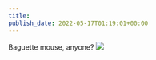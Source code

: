 ```yaml
---
title: 
publish_date: 2022-05-17T01:19:01+00:00
---
```


Baguette mouse, anyone?
![](https://lukebouch-com.s3.us-west-004.backblazeb2.com/83/2ff35913-795a-4b0a-80fd-e1ebf6d62388.jpg)
